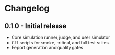 # Changelog

## 0.1.0 - Initial release
- Core simulation runner, judge, and user simulator
- CLI scripts for smoke, critical, and full test suites
- Report generation and quality gates

